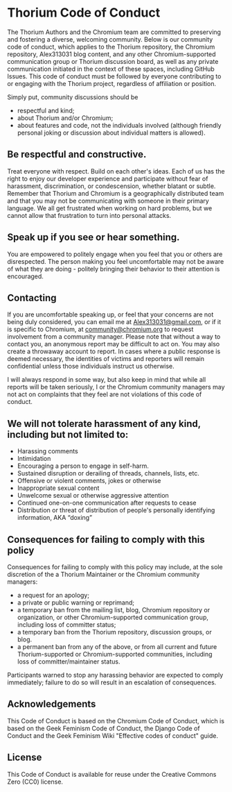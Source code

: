 # Thorium Code of Conduct

The Thorium Authors and the Chromium team are committed to preserving and fostering a
diverse, welcoming community. Below is our community code of conduct, which
applies to the Thorium repository, the Chromium repository, Alex313031 blog content, and any other Chromium-supported communication group or Thorium discussion board, as well as any private communication initiated in the context of these
spaces, including GitHub Issues. This code of conduct must be followed by everyone contributing to or engaging with
the Thorium project, regardless of affiliation or position.

Simply put, community discussions should be

 * respectful and kind;
 * about Thorium and/or Chromium;
 * about features and code, not the individuals involved (although friendly personal joking or discussion about individual matters is allowed).

## Be respectful and constructive.

Treat everyone with respect. Build on each other's ideas. Each of us has the
right to enjoy our developer experience and participate without fear of harassment,
discrimination, or condescension, whether blatant or subtle. Remember that
Thorium and Chromium is a geographically distributed team and that you may not be
communicating with someone in their primary language. We all get frustrated
when working on hard problems, but we cannot allow that frustration to turn
into personal attacks.

## Speak up if you see or hear something.

You are empowered to politely engage when you feel that you or others are
disrespected. The person making you feel uncomfortable may not be aware of what
they are doing - politely bringing their behavior to their attention is
encouraged.

## Contacting
If you are uncomfortable speaking up, or feel that your concerns are not being
duly considered, you can email me at Alex313031@gmail.com, or if it is specific to Chromium, at community@chromium.org to request involvement
from a community manager. Please note that without a way to contact you, an anonymous report may be
difficult to act on. You may also create a throwaway account to report. In
cases where a public response is deemed necessary, the identities of victims
and reporters will remain confidential unless those individuals instruct us
otherwise.

I will always respond in some way, but also keep in mind that while all reports will be taken seriously, I or the Chromium community managers may
not act on complaints that they feel are not violations of this code of conduct.

## We will not tolerate harassment of any kind, including but not limited to:

 * Harassing comments
 * Intimidation
 * Encouraging a person to engage in self-harm.
 * Sustained disruption or derailing of threads, channels, lists, etc.
 * Offensive or violent comments, jokes or otherwise
 * Inappropriate sexual content
 * Unwelcome sexual or otherwise aggressive attention
 * Continued one-on-one communication after requests to cease
 * Distribution or threat of distribution of people's personally identifying
   information, AKA “doxing”

## Consequences for failing to comply with this policy

Consequences for failing to comply with this policy may include, at the sole
discretion of the a Thorium Maintainer or the Chromium community managers:

 * a request for an apology;
 * a private or public warning or reprimand;
 * a temporary ban from the mailing list, blog, Chromium repository or
   organization, or other Chromium-supported communication group, including
   loss of committer status;
 * a temporary ban from the Thorium repository, discussion groups, or blog.
 * a permanent ban from any of the above, or from all current and future
   Thorium-supported or Chromium-supported communities, including loss of
   committer/maintainer status.

Participants warned to stop any harassing behavior are expected to comply
immediately; failure to do so will result in an escalation of consequences.

## Acknowledgements

This Code of Conduct is based on the Chromium Code of Conduct, which is based on the Geek Feminism Code of Conduct, the Django
Code of Conduct and the Geek Feminism Wiki "Effective codes of conduct" guide.

## License

This Code of Conduct is available for reuse under the Creative Commons Zero
(CC0) license.
